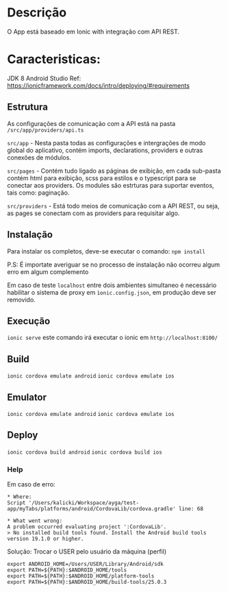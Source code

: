 # Descrição
O App está baseado em Ionic with integração com API REST.

# Caracteristicas:
JDK 8
Android Studio
Ref: https://ionicframework.com/docs/intro/deploying/#requirements

## Estrutura
As configurações de comunicação com a API está na pasta `/src/app/providers/api.ts`

`src/app`
    - Nesta pasta todas as configurações e intergrações de modo global do aplicativo, contém imports, declarations, providers e outras conexões de módulos.

`src/pages`
    - Contém tudo ligado as páginas de exibição, em cada sub-pasta contém html para exibição, scss para estilos e o typescript para se conectar aos providers. Os modules são estrturas para suportar eventos, tais como: paginação.

`src/providers`
    - Está todo meios de comunicação com a API REST, ou seja, as pages se conectam com as providers para requisitar algo.

## Instalação
Para instalar os completos, deve-se executar o comando:
`npm install`

P.S: É importate averiguar se no processo de instalação não ocorreu algum erro em algum complemento

Em caso de teste `localhost` entre dois ambientes simultaneo é necessário habilitar o sistema de proxy em
`ìonic.config.json`, em produção deve ser removido.

## Execução
`ionic serve` este comando irá executar o ionic em `http://localhost:8100/`

## Build
`ionic cordova emulate android`
`ionic cordova emulate ios`

## Emulator
`ionic cordova emulate android`
`ionic cordova emulate ios`

## Deploy
`ionic cordova build android`
`ionic cordova build ios`

### Help
Em caso de erro:
```
* Where:
Script '/Users/kalicki/Workspace/ayga/test-app/myTabs/platforms/android/CordovaLib/cordova.gradle' line: 68

* What went wrong:
A problem occurred evaluating project ':CordovaLib'.
> No installed build tools found. Install the Android build tools version 19.1.0 or higher.
````
Solução:
Trocar o USER pelo usuário da máquina (perfil)
```
export ANDROID_HOME=/Users/USER/Library/Android/sdk
export PATH=${PATH}:$ANDROID_HOME/tools
export PATH=${PATH}:$ANDROID_HOME/platform-tools
export PATH=${PATH}:$ANDROID_HOME/build-tools/25.0.3
```